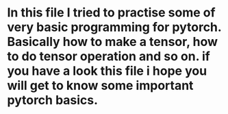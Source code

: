 # In this file I tried to practise some of very basic programming for pytorch. Basically how to make a tensor, how to do tensor operation and so on. if you have a look this file i hope you will get to know some important pytorch basics.
